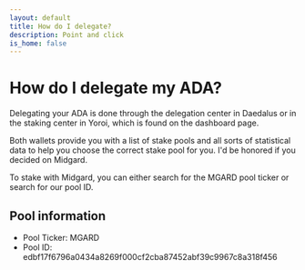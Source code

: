 ```yaml
---
layout: default
title: How do I delegate?
description: Point and click
is_home: false
---
```


# How do I delegate my ADA?

Delegating your ADA is done through the delegation center in Daedalus or in the staking center in Yoroi, which is found on the dashboard page.

Both wallets provide you with a list of stake pools and all sorts of statistical data to help you choose the correct stake pool for you. I'd be honored if you decided on Midgard. 

To stake with Midgard, you can either search for the MGARD pool ticker or search for our pool ID.

## Pool information
- Pool Ticker: MGARD
- Pool ID: edbf17f6796a0434a8269f000cf2cba87452abf39c9967c8a318f456
      